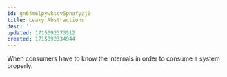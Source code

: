 ```yaml
---
id: gn64m6lpywkscv5pnafyzj0
title: Leaky Abstractions
desc: ''
updated: 1715092373512
created: 1715092334944
---
```


When consumers have to know the internals in order to consume a system properly.